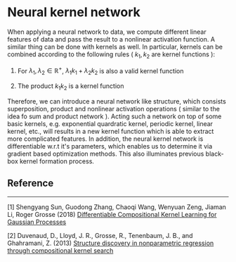 # Neural kernel network
When applying a neural network to data, we compute different linear features of data and pass the result to a nonlinear
activation function. A similar thing can be done with kernels as well. In particular, kernels can be combined according to the following rules ( $k_1,\,k_2$ are kernel functions ):

1. For $\lambda_1,\,\lambda_2\in\mathbb{R}^+$, $\lambda_1 k_1+\lambda_2 k_2$ is also a valid kernel function

2. The product $k_1k_2$ is a kernel function

Therefore, we can introduce a neural network like structure, which consists superposition, product and nonlinear activation operations ( similar to the idea fo sum and product network ). Acting such a network on top of some basic kernels, e.g. exponential quardratic kernel, periodic kernel, linear kernel, etc., will results in a new kernel function which is able to extract more complicated features. In addition, the neural kernel network is differentiable w.r.t it's parameters, which enables us to determine it via gradient based optimization methods. This also illuminates previous black-box kernel formation process.

## Reference
---
[1] Shengyang Sun, Guodong Zhang, Chaoqi Wang, Wenyuan Zeng, Jiaman Li, Roger Grosse (2018) [Differentiable Compositional Kernel Learning for Gaussian Processes](https://arxiv.org/pdf/1806.04326.pdf)

[2] Duvenaud, D., Lloyd, J. R., Grosse, R., Tenenbaum, J. B., and Ghahramani, Z. (2013) [Structure discovery in nonparametric regression through compositional kernel search](https://arxiv.org/abs/1302.4922)
